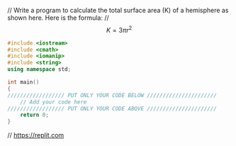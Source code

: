 // Write a program to calculate the total surface area (K) of a hemisphere as shown here. Here is the formula:
// $$K = 3\pi r^{2}$$
```cpp
#include <iostream>
#include <cmath>
#include <iomanip>
#include <string>
using namespace std;

int main()
{
////////////////// PUT ONLY YOUR CODE BELOW //////////////////////
    // Add your code here
////////////////// PUT ONLY YOUR CODE ABOVE //////////////////////
    return 0;
}    
```

// https://replit.com
